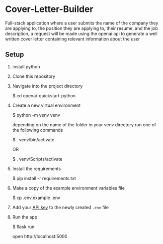 # Cover-Letter-Builder
Full-stack application where a user submits the name of the company they are applying to, the position they are applying to, their resume, and the job description, a request will be made using the openai api to generate a well written cover letter containing relevant information about the user

## Setup

1. install python 

2. Clone this repository

3. Navigate into the project directory

   $ cd openai-quickstart-python

4. Create a new virtual environment

   $ python -m venv venv

   depending on the name of the folder in your venv directory run one of the following commands

   $ . venv/bin/activate

   OR

   $ . venv/Scripts/activate

5. Install the requirements

   $ pip install -r requirements.txt

6. Make a copy of the example environment variables file

   $ cp .env.example .env

7. Add your [API key](https://beta.openai.com/account/api-keys) to the newly created `.env` file

8. Run the app

   $ flask run

   open http://localhost:5000